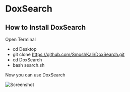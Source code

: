# DoxSearch


## How to Install DoxSearch

Open Terminal

- cd Desktop
- git clone https://github.com/SmoshKali/DoxSearch.git
- cd DoxSearch
- bash search.sh

Now you can use DoxSearch

![Screenshot](https://cdn.discordapp.com/attachments/710302782841946142/712341753851805743/Screenshot_2020-05-19_072935.png)
